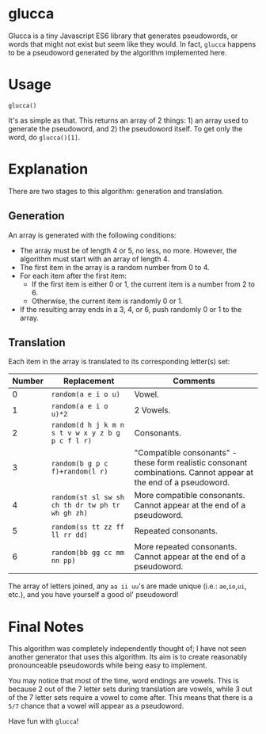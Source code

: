 # glucca
Glucca is a tiny Javascript ES6 library that generates pseudowords, or words that might not exist but seem like they would. In fact, `glucca` happens to be a pseudoword generated by the algorithm implemented here.

# Usage
    glucca()
It's as simple as that. This returns an array of 2 things: 1) an array used to generate the pseudoword, and 2) the pseudoword itself. To get only the word, do `glucca()[1]`.
# Explanation
There are two stages to this algorithm: generation and translation.
## Generation
An array is generated with the following conditions:
- The array must be of length 4 or 5, no less, no more. However, the algorithm must start with an array of length 4.
- The first item in the array is a random number from 0 to 4.
- For each item after the first item:
  - If the first item is either 0 or 1, the current item is a number from 2 to 6.
  - Otherwise, the current item is randomly 0 or 1.
- If the resulting array ends in a 3, 4, or 6, push randomly 0 or 1 to the array.

## Translation
Each item in the array is translated to its corresponding letter(s) set:

Number|Replacement|Comments
---|---|---
0|`random(a e i o u)`|Vowel.
1|`random(a e i o u)*2`|2 Vowels.
2|`random(d h j k m n s t v w x y z b g p c f l r)`|Consonants.
3|`random(b g p c f)+random(l r)`|"Compatible consonants" - these form realistic consonant combinations. Cannot appear at the end of a pseudoword.
4|`random(st sl sw sh ch th dr tw ph tr wh gh zh)`|More compatible consonants. Cannot appear at the end of a pseudoword.
5|`random(ss tt zz ff ll rr dd)`|Repeated consonants.
6|`random(bb gg cc mm nn pp)`|More repeated consonants. Cannot appear at the end of a pseudoword.
The array of letters joined, any `aa ii uu`'s are made unique (i.e.: `ae`,`io`,`ui`, etc.), and you have yourself a good ol' pseudoword!
# Final Notes
This algorithm was completely independently thought of; I have not seen another generator that uses this algorithm. Its aim is to create reasonably pronounceable pseudowords while being easy to implement.

You may notice that most of the time, word endings are vowels. This is because 2 out of the 7 letter sets during translation are vowels, while 3 out of the 7 letter sets require a vowel to come after. This means that there is a `5/7` chance that a vowel will appear as a pseudoword.

Have fun with `glucca`!
